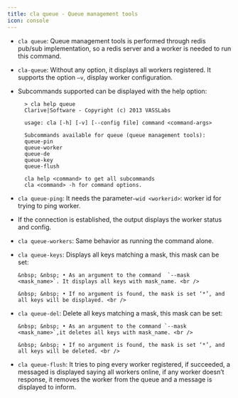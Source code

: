 ```yaml
---
title: cla queue - Queue management tools
icon: console
---
```

* `cla queue`: Queue management tools is performed through redis pub/sub  implementation, so a redis server and a worker is needed to run this command.
* `cla-queue`: Without any option, it displays all workers registered. It supports the option `–v`, display worker configuration.
* Subcommands supported can be displayed with the help option:
            
        > cla help queue
        Clarive|Software - Copyright (c) 2013 VASSLabs

        usage: cla [-h] [-v] [--config file] command <command-args>

        Subcommands available for queue (queue management tools):
        queue-pin
        queue-worker
        queue-de
        queue-key
        queue-flush

        cla help <command> to get all subcommands
        cla <command> -h for command options.
 

* `cla queue-ping`: It needs the parameter`–wid <workerid>`: worker id for trying to ping worker.
* If the connection is established, the output displays the worker status and config.
* `cla queue-workers`: Same behavior as running the command alone.
* `cla queue-keys`: Displays all keys matching  a mask, this mask can be set: <br />

      &nbsp; &nbsp; • As an argument to the command  `--mask <mask_name>`. It displays all keys with mask_name. <br />

      &nbsp; &nbsp; • If no argument is found, the mask is set ‘*’, and all keys will be displayed. <br />

* `cla queue-del`: Delete all keys matching a mask, this mask can be set:

      &nbsp; &nbsp; • As an argument to the command `--mask <mask_name>`,it deletes all keys with mask_name. <br />

      &nbsp; &nbsp; • If no argument is found, the mask is set ‘*’, and all keys will be deleted. <br />

* `cla queue-flush`: It tries to ping every worker registered, if succeeded, a messaged is displayed saying all workers online, if any worker doesn’t response, it removes the worker from the queue and a message is displayed to inform.

